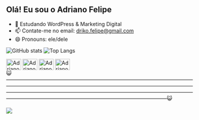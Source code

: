 ## Olá! Eu sou o Adriano Felipe

- 🌱 Estudando WordPress & Marketing Digital
- 📫 Contate-me no email: driko.felipe@gmail.com
- 😄 Pronouns: ele/dele

 ![GitHub stats](https://github-readme-stats.vercel.app/api?username=AdrianoFelipe1&theme=midnight-purple&show_icons=true&count_private=true&include_all_commits=true) 
 ![Top Langs](https://github-readme-stats.vercel.app/api/top-langs/?username=AdrianoFelipe1&layout=compact&langs_count=10&theme=midnight-purple&count_private=true&include_all_commits=true)
 
 <div style="display: inline_block">
 <img align="center" alt="Adriano-Php" height="30" width="40" src="https://raw.githubusercontent.com/jmnote/z-icons/master/svg/php.svg">
 <img align="center" alt="Adriano-Html" height="30" width="40"  src="https://cdn.jsdelivr.net/gh/devicons/devicon/icons/html5/html5-original.svg">
 <img align="center" alt="Adriano-Css" height="30" width="40" src="https://cdn.jsdelivr.net/gh/devicons/devicon/icons/css3/css3-original.svg">
 <img align="center" alt="Adriano-Javascript" height="30" width="40" src="https://cdn.jsdelivr.net/gh/devicons/devicon/icons/javascript/javascript-original.svg" />
 </div>
😺———————————————————————————————————————————————————————————————————————————————————————————————————————————————————————————————————————————😺
<div><br>
<a href="mailto:driko.felipe@gmail.com"><img src="https://img.shields.io/badge/Gmail-D14836?style=for-the-badge&logo=gmail&logoColor=white"></a>
 </div>
